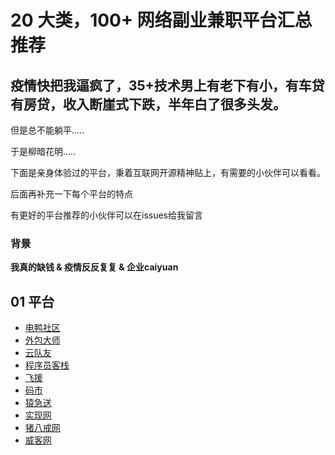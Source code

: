 # 20 大类，100+ 网络副业兼职平台汇总推荐

## 疫情快把我逼疯了，35+技术男上有老下有小，有车贷有房贷，收入断崖式下跌，半年白了很多头发。

但是总不能躺平.....

于是柳暗花明.....

下面是亲身体验过的平台，秉着互联网开源精神贴上，有需要的小伙伴可以看看。

后面再补充一下每个平台的特点

有更好的平台推荐的小伙伴可以在issues给我留言


### 背景

**我真的缺钱 & 疫情反反复复 & 企业caiyuan**


## 01 平台

- [电鸭社区](https://eleduck.com/)
- [外包大师](https://www.waibaodashi.com/)
- [云队友](https://www.duiyou360.com/)
- [程序员客栈](https://www.proginn.com/)
- [飞援](https://www.freetalen.com/)
- [码市](https://codemart.com/)
- [猿急送](https://www.yuanjisong.com/)
- [实现网](https://shixian.com/)
- [猪八戒网](https://guangzhou.zbj.com/)
- [威客网](http://www.veikei.com/)


